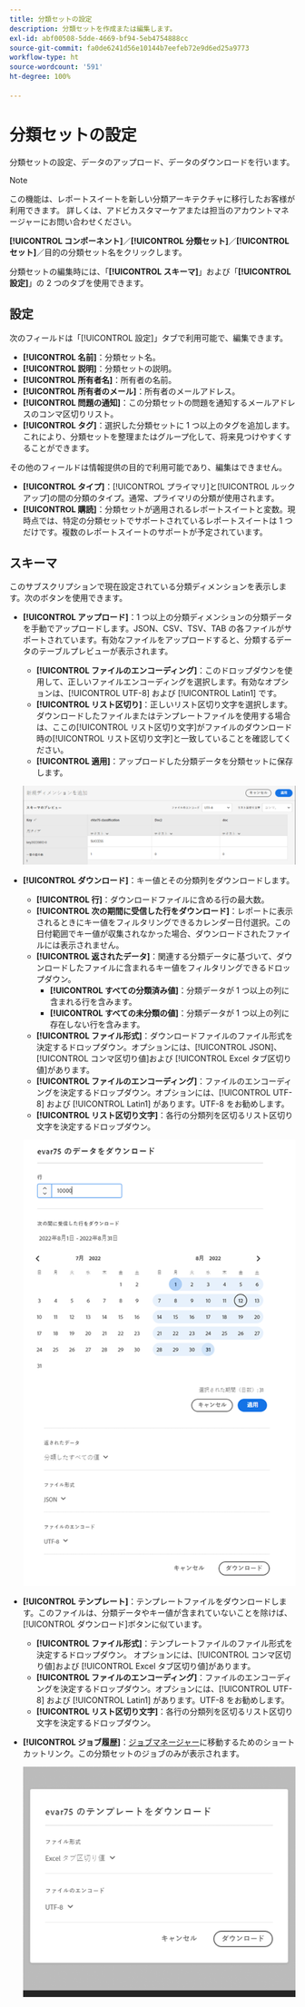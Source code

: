 ```yaml
---
title: 分類セットの設定
description: 分類セットを作成または編集します。
exl-id: abf00508-5dde-4669-bf94-5eb4754888cc
source-git-commit: fa0de6241d56e10144b7eefeb72e9d6ed25a9773
workflow-type: ht
source-wordcount: '591'
ht-degree: 100%

---
```


# 分類セットの設定

分類セットの設定、データのアップロード、データのダウンロードを行います。

>[!NOTE]
>
>この機能は、レポートスイートを新しい分類アーキテクチャに移行したお客様が利用できます。 詳しくは、アドビカスタマーケアまたは担当のアカウントマネージャーにお問い合わせください。

**[!UICONTROL コンポーネント]**／**[!UICONTROL 分類セット]**／**[!UICONTROL セット]**／目的の分類セット名をクリックします。

分類セットの編集時には、「**[!UICONTROL スキーマ]**」および「**[!UICONTROL 設定]**」の 2 つのタブを使用できます。 

## 設定

次のフィールドは「[!UICONTROL 設定]」タブで利用可能で、編集できます。

* **[!UICONTROL 名前]**：分類セット名。
* **[!UICONTROL 説明]**：分類セットの説明。
* **[!UICONTROL 所有者名]**：所有者の名前。
* **[!UICONTROL 所有者のメール]**：所有者のメールアドレス。
* **[!UICONTROL 問題の通知]**：この分類セットの問題を通知するメールアドレスのコンマ区切りリスト。
* **[!UICONTROL タグ]**：選択した分類セットに 1 つ以上のタグを追加します。これにより、分類セットを整理またはグループ化して、将来見つけやすくすることができます。

その他のフィールドは情報提供の目的で利用可能であり、編集はできません。

* **[!UICONTROL タイプ]**：[!UICONTROL プライマリ]と[!UICONTROL ルックアップ]の間の分類のタイプ。通常、プライマリの分類が使用されます。
* **[!UICONTROL 購読]**：分類セットが適用されるレポートスイートと変数。現時点では、特定の分類セットでサポートされているレポートスイートは 1 つだけです。複数のレポートスイートのサポートが予定されています。

## スキーマ

このサブスクリプションで現在設定されている分類ディメンションを表示します。次のボタンを使用できます。

* **[!UICONTROL アップロード]**：1 つ以上の分類ディメンションの分類データを手動でアップロードします。JSON、CSV、TSV、TAB の各ファイルがサポートされています。有効なファイルをアップロードすると、分類するデータのテーブルプレビューが表示されます。
   * **[!UICONTROL ファイルのエンコーディング]**：このドロップダウンを使用して、正しいファイルエンコーディングを選択します。有効なオプションは、[!UICONTROL UTF-8] および [!UICONTROL Latin1] です。
   * **[!UICONTROL リスト区切り]**：正しいリスト区切り文字を選択します。 ダウンロードしたファイルまたはテンプレートファイルを使用する場合は、ここの[!UICONTROL リスト区切り文字]がファイルのダウンロード時の[!UICONTROL リスト区切り文字]と一致していることを確認してください。
   * **[!UICONTROL 適用]**：アップロードした分類データを分類セットに保存します。

   ![分類セットのアップロード](../assets/classification-set-upload.png)

* **[!UICONTROL ダウンロード]**：キー値とその分類列をダウンロードします。
   * **[!UICONTROL 行]**：ダウンロードファイルに含める行の最大数。
   * **[!UICONTROL 次の期間に受信した行をダウンロード]**：レポートに表示されるときにキー値をフィルタリングできるカレンダー日付選択。この日付範囲でキー値が収集されなかった場合、ダウンロードされたファイルには表示されません。
   * **[!UICONTROL 返されたデータ]**：関連する分類データに基づいて、ダウンロードしたファイルに含まれるキー値をフィルタリングできるドロップダウン。
      * **[!UICONTROL すべての分類済み値]**：分類データが 1 つ以上の列に含まれる行を含みます。
      * **[!UICONTROL すべての未分類の値]**：分類データが 1 つ以上の列に存在しない行を含みます。
   * **[!UICONTROL ファイル形式]**：ダウンロードファイルのファイル形式を決定するドロップダウン。オプションには、[!UICONTROL JSON]、[!UICONTROL コンマ区切り値]および [!UICONTROL Excel タブ区切り値]があります。
   * **[!UICONTROL ファイルのエンコーディング]**：ファイルのエンコーディングを決定するドロップダウン。オプションには、[!UICONTROL UTF-8] および [!UICONTROL Latin1] があります。UTF-8 をお勧めします。
   * **[!UICONTROL リスト区切り文字]**：各行の分類列を区切るリスト区切り文字を決定するドロップダウン。

   ![分類セットのダウンロード](../assets/classification-set-download.png)

* **[!UICONTROL テンプレート]**：テンプレートファイルをダウンロードします。このファイルは、分類データやキー値が含まれていないことを除けば、[!UICONTROL ダウンロード]ボタンに似ています。
   * **[!UICONTROL ファイル形式]**：テンプレートファイルのファイル形式を決定するドロップダウン。 オプションには、[!UICONTROL コンマ区切り値]および [!UICONTROL Excel タブ区切り値]があります。
   * **[!UICONTROL ファイルのエンコーディング]**：ファイルのエンコーディングを決定するドロップダウン。オプションには、[!UICONTROL UTF-8] および [!UICONTROL Latin1] があります。UTF-8 をお勧めします。
   * **[!UICONTROL リスト区切り文字]**：各行の分類列を区切るリスト区切り文字を決定するドロップダウン。
* **[!UICONTROL ジョブ履歴]**：[ジョブマネージャー](job-manager.md)に移動するためのショートカットリンク。この分類セットのジョブのみが表示されます。

   ![分類セットテンプレート](../assets/classification-set-template.png)
